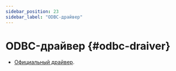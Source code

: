 ```yaml
---
sidebar_position: 23
sidebar_label: "ODBC-драйвер"
---
```



# ODBC-драйвер {#odbc-draiver}

-   [Официальный драйвер](https://github.com/ClickHouse/clickhouse-odbc).


